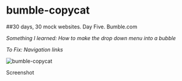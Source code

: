 # bumble-copycat

##30 days, 30 mock websites. Day Five.
Bumble.com 

*Something I learned: How to make the drop down menu into a bubble*

*To Fix: Navigation links*


![bumble-copycat](https://cloud.githubusercontent.com/assets/6165320/16607172/3d618d10-42f3-11e6-8806-41efb9a2a41d.png)


Screenshot
